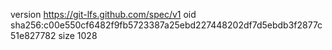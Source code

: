 version https://git-lfs.github.com/spec/v1
oid sha256:c00e550cf6482f9fb5723387a25ebd227448202df7d5ebdb3f2877c51e827782
size 1028
